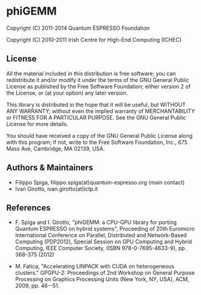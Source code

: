 # phiGEMM

Copyright (C) 2011-2014 Quantum ESPRESSO Foundation

Copyright (C) 2010-2011 Irish Centre for High-End Computing (ICHEC)

## License
 
All the material included in this distribution is free software;
you can redistribute it and/or modify it under the terms of the GNU
General Public License as published by the Free Software Foundation;
either version 2 of the License, or (at your option) any later version.

This library is distributed in the hope that it will be useful, but
WITHOUT ANY WARRANTY; without even the implied warranty of MERCHANTABILITY
or FITNESS FOR A PARTICULAR PURPOSE. See the GNU General Public License
for more details.

You should have received a copy of the GNU General Public License along
with this program; if not, write to the Free Software Foundation, Inc.,
675 Mass Ave, Cambridge, MA 02139, USA.

## Authors & Maintainers

- Filippo Spiga, filippo.spiga(at)quantum-espresso.org (main contact)
- Ivan Girotto, ivan.girotto(at)ictp.it

## References

* F. Spiga and I. Girotto, "phiGEMM: a CPU-GPU library for porting Quantum 
ESPRESSO on hybrid systems", Proceeding of 20th Euromicro International 
Conference on Parallel, Distributed and Network-Based Computing (PDP2012), 
Special Session on GPU Computing and Hybrid Computing, IEEE Computer Society,
(ISBN 978-0-7695-4633-9), pp. 368-375 (2012)

* M. Fatica, "Accelerating LINPACK with CUDA on heterogeneous clusters." 
GPGPU-2: Proceedings of 2nd Workshop on General Purpose Processing on 
Graphics Processing Units (New York, NY, USA), ACM, 2009, pp. 46--51.